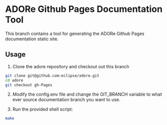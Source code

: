 # ADORe Github Pages Documentation Tool
This branch contains a tool for generating the ADORe  Github Pages documentation static site.

## Usage
1. Clone the adore repository and checkout out this branch
```bash
git clone git@github.com:eclipse/adore.git 
cd adore
git checkout gh-Pages
```

2. Modify the config.env file and change the GIT_BRANCH variable to what ever source documentation branch you want to use.

3. Run the provided shell script:
```bash
make
```
